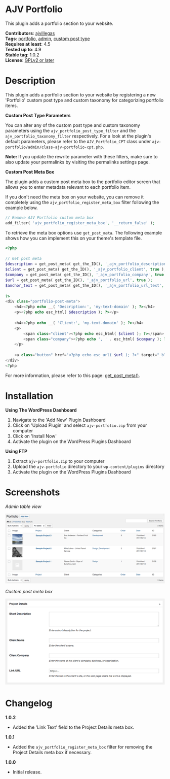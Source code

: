 # AJV Portfolio

This plugin adds a portfolio section to your website.

**Contributors**: [ajvillegas](http://profiles.wordpress.org/ajvillegas)  
**Tags**: [portfolio](http://wordpress.org/plugins/tags/portfolio), [admin](http://wordpress.org/plugins/tags/admin), [custom post type](http://wordpress.org/plugins/tags/custom-post-type)  
**Requires at least**: 4.5  
**Tested up to**: 4.9  
**Stable tag**: 1.0.2  
**License**: [GPLv2 or later](http://www.gnu.org/licenses/gpl-2.0.html)

# Description

This plugin adds a portfolio section to your website by registering a new 'Portfolio' custom post type and custom taxonomy for categorizing portfolio items.

**Custom Post Type Parameters**

You can alter any of the custom post type and custom taxonomy parameters using the `ajv_portfolio_post_type_filter` and the `ajv_portfolio_taxonomy_filter` respectively. For a look at the plugin's default parameters, please refer to the `AJV_Portfolio_CPT` class under `ajv-portfolio/admin/class-ajv-portfolio-cpt.php`.

**Note:** If you update the rewrite parameter with these filters, make sure to also update your permalinks by visiting the permalinks settings page.

**Custom Post Meta Box**

The plugin adds a custom post meta box to the portfolio editor screen that allows you to enter metadata relevant to each portfolio item.

If you don't need the meta box on your website, you can remove it completely using the `ajv_portfolio_register_meta_box` filter following the example below.  

```php
// Remove AJV Portfolio custom meta box
add_filter( 'ajv_portfolio_register_meta_box', '__return_false' );
```

To retrieve the meta box options use `get_post_meta`. The following example shows how you can implement this on your theme's template file.

```php
<?php

// Get post meta
$description = get_post_meta( get_the_ID(), '_ajv_portfolio_description', true );
$client = get_post_meta( get_the_ID(), '_ajv_portfolio_client', true );
$company = get_post_meta( get_the_ID(), '_ajv_portfolio_company', true );
$url = get_post_meta( get_the_ID(), '_ajv_portfolio_url', true );
$anchor_text = get_post_meta( get_the_ID(), '_ajv_portfolio_url_text', true );

?>
<div class="portfolio-post-meta">
    <h4><?php echo __( 'Description:', 'my-text-domain' ); ?></h4>
    <p><?php echo esc_html( $description ); ?></p>
	
    <h4><?php echo __( 'Client:', 'my-text-domain' ); ?></h4>
    <p>
        <span class="client"><?php echo esc_html( $client ); ?></span>
        <span class="company"><?php echo ', ' . esc_html( $company ); ?></span>
    </p>
	
    <a class="button" href="<?php echo esc_url( $url ); ?>" target="_blank"><?php echo esc_html( $anchor_text ); ?></a>
</div>
<?php
```

For more information, please refer to this page: [get_post_meta()](https://developer.wordpress.org/reference/functions/get_post_meta/).

# Installation

**Using The WordPress Dashboard**

1. Navigate to the 'Add New' Plugin Dashboard
2. Click on 'Upload Plugin' and select `ajv-portfolio.zip` from your computer
3. Click on 'Install Now'
4. Activate the plugin on the WordPress Plugins Dashboard

**Using FTP**

1. Extract `ajv-portfolio.zip` to your computer
2. Upload the `ajv-portfolio` directory to your `wp-content/plugins` directory
3. Activate the plugin on the WordPress Plugins Dashboard

# Screenshots

*Admin table view*

![Admin table view](wp-assets/screenshot-1.png?raw=true)

*Custom post meta box*

![Custom post meta box](wp-assets/screenshot-2.png?raw=true)

# Changelog

**1.0.2**
* Added the 'Link Text' field to the Project Details meta box.

**1.0.1**
* Added the `ajv_portfolio_register_meta_box` filter for removing the Project Details meta box if necessary.

**1.0.0**
* Initial release.
